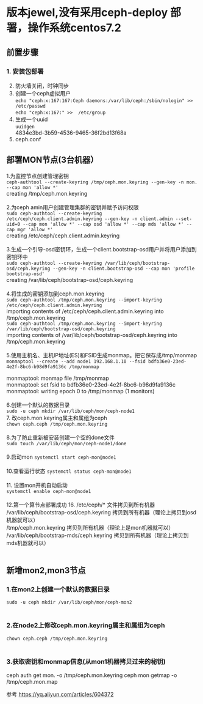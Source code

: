 # 版本jewel,没有采用ceph-deploy 部署，操作系统centos7.2
## 前置步骤
### 1. 安装包部署 <br>
2. 防火墙关闭，时钟同步 <br>
3. 创建一个ceph虚拟用户 <br>
  ```echo "ceph:x:167:167:Ceph daemons:/var/lib/ceph:/sbin/nologin" >> /etc/passwd```<br>
  ```echo "ceph:x:167:" >>  /etc/group``` <br>
4. 生成一个uuid <br>
  ```uuidgen``` <br>
  4834e3bd-3b59-4536-9465-36f2bd13f68a <br>
5. ceph.conf <br>
 ## 部署MON节点(3台机器）
1.为监控节点创建管理密钥 <br>
  ```ceph-authtool --create-keyring /tmp/ceph.mon.keyring --gen-key -n mon. --cap mon 'allow *'``` <br>
  creating /tmp/ceph.mon.keyring <br>
  <br>
2.为ceph amin用户创建管理集群的密钥并赋予访问权限\
  ```sudo ceph-authtool --create-keyring /etc/ceph/ceph.client.admin.keyring --gen-key -n client.admin --set-uid=0 --cap mon 'allow *' --cap osd 'allow *' --cap mds 'allow *' --cap mgr 'allow *'``` <br>
  creating /etc/ceph/ceph.client.admin.keyring <br><br>
3.生成一个引导-osd密钥环，生成一个client.bootstrap-osd用户并将用户添加到密钥环中 <br>
  ```sudo ceph-authtool --create-keyring /var/lib/ceph/bootstrap-osd/ceph.keyring --gen-key -n client.bootstrap-osd --cap mon 'profile bootstrap-osd'```<br>
  creating /var/lib/ceph/bootstrap-osd/ceph.keyring <br><br>
4.将生成的密钥添加到ceph.mon.keyring <br> 
  ```sudo ceph-authtool /tmp/ceph.mon.keyring --import-keyring /etc/ceph/ceph.client.admin.keyring``` <br>
  importing contents of /etc/ceph/ceph.client.admin.keyring into /tmp/ceph.mon.keyring <br>
  ```sudo ceph-authtool /tmp/ceph.mon.keyring --import-keyring /var/lib/ceph/bootstrap-osd/ceph.keyring``` <br>
  importing contents of /var/lib/ceph/bootstrap-osd/ceph.keyring into /tmp/ceph.mon.keyring <br><br>
5.使用主机名、主机IP地址(ES)和FSID生成monmap。把它保存成/tmp/monmap
  ```monmaptool --create --add node1 192.168.1.10 --fsid bdfb36e0-23ed-4e2f-8bc6-b98d9fa9136c /tmp/monmap``` <br>
 
  monmaptool: monmap file /tmp/monmap <br>
  monmaptool: set fsid to bdfb36e0-23ed-4e2f-8bc6-b98d9fa9136c <br>
  monmaptool: writing epoch 0 to /tmp/monmap (1 monitors) <br><br>
6.创建一个默认的数据目录 <br>
  ```sudo -u ceph mkdir /var/lib/ceph/mon/ceph-node1``` <br>
7. 改ceph.mon.keyring属主和属组为ceph <br>
  ```chown ceph.ceph /tmp/ceph.mon.keyring``` <br><br>
8.为了防止重新被安装创建一个空的done文件 <br>
   ```sudo touch /var/lib/ceph/mon/ceph-node1/done``` <br><br>
9.启动mon
  ```systemctl start ceph-mon@node1``` <br><br>
10.查看运行状态
  ```systemctl status ceph-mon@node1``` <br><br>
11. 设置mon开机自动启动 <br>
  ```systemctl enable ceph-mon@node1``` <br><br>
12.第一个算节点部署成功 
16.  /etc/ceph/* 文件拷贝到所有机器 <br>
    /var/lib/ceph/bootstrap-osd/ceph.keyring 拷贝到所有机器（理论上拷贝到osd机器就可以） <br>
    /tmp/ceph.mon.keyring 拷贝到所有机器（理论上是mon机器就可以） <br>
    /var/lib/ceph/bootstrap-mds/ceph.keyring 拷贝到所有机器（理论上拷贝到mds机器就可以） <br><br>
## 新增mon2,mon3节点 <br>
### 1.在mon2上创建一个默认的数据目录
 ```sudo -u ceph mkdir /var/lib/ceph/mon/ceph-mon2``` <br><br>
### 2.在node2上修改ceph.mon.keyring属主和属组为ceph
 ```chown ceph.ceph /tmp/ceph.mon.keyring``` <br><br>
 ### 3.获取密钥和monmap信息(从mon1机器拷贝过来的秘钥)
 ceph auth get mon. -o /tmp/ceph.mon.keyring 
 ceph mon getmap -o /tmp/ceph.mon.map


  
参考
https://yq.aliyun.com/articles/604372
